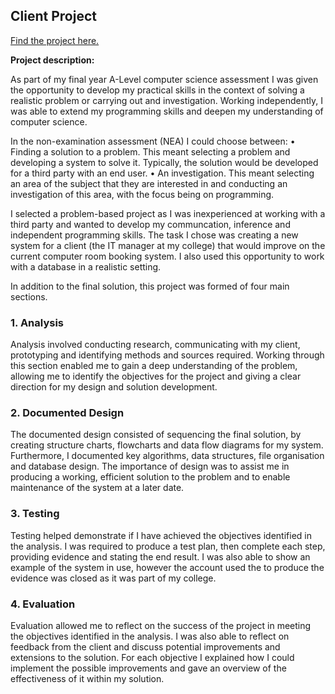 ## Client Project

[Find the project here.](/pdf/ComputerScienceNEA.pdf)

**Project description:** 

As part of my final year A-Level computer science assessment I was given the opportunity to develop my practical skills in the context of solving a realistic problem or carrying out and investigation. Working independently, I was able to extend my programming skills and deepen my understanding of computer science.

In the non-examination assessment (NEA) I could choose between:
• Finding a solution to a problem.
This meant selecting a problem and developing a system to solve it. Typically, the solution
would be developed for a third party with an end user. 
• An investigation.
This meant selecting an area of the subject that they are interested in and conducting an
investigation of this area, with the focus being on programming.


I selected a problem-based project as I was inexperienced at working with a third party and wanted to develop my communcation, inference and independent programming skills.
The task I chose was creating a new system for a client (the IT manager at my college) that would improve on the current computer room booking system. I also used this opportunity to work with a database in a realistic setting.

In addition to the final solution, this project was formed of four main sections. 

### 1. Analysis
Analysis involved conducting research, communicating with my client, prototyping and identifying methods and sources required. Working through this section enabled me to gain a deep understanding of the problem, allowing me to identify the objectives for the project and giving a clear direction for my design and solution development. 

### 2. Documented Design
The documented design consisted of sequencing the final solution, by creating structure charts, flowcharts and data flow diagrams for my system. Furthermore, I documented key algorithms, data structures, file organisation and database design. The importance of design was to assist me in producing a working, efficient solution to the problem and to enable maintenance of the system at a later date.

### 3. Testing
Testing helped demonstrate if I have achieved the objectives identified in the analysis. I was required to produce a test plan, then complete each step, providing evidence and stating the end result. I was also able to show an example of the system in use, however the account used the to produce the evidence was closed as it was part of my college.

### 4. Evaluation
Evaluation allowed me to reflect on the success of the project in meeting the objectives identified in the analysis. I was also able to reflect on feedback from the client and discuss potential improvements and extensions to the solution. For each objective I explained how I could implement the possible improvements and gave an overview of the effectiveness of it within my solution.

